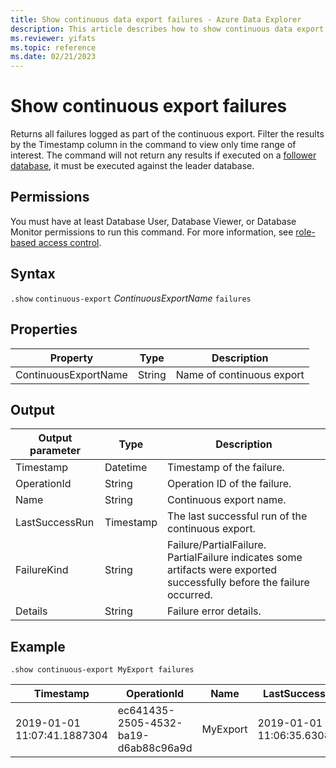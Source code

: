 ```yaml
---
title: Show continuous data export failures - Azure Data Explorer
description: This article describes how to show continuous data export failures in Azure Data Explorer.
ms.reviewer: yifats
ms.topic: reference
ms.date: 02/21/2023
---
```

# Show continuous export failures

Returns all failures logged as part of the continuous export. Filter the results by the Timestamp column in the command to view only time range of interest.
The command will not return any results if executed on a [follower database](../../../follower.md), it must be executed against the leader database.

## Permissions

You must have at least Database User, Database Viewer, or Database Monitor permissions to run this command. For more information, see [role-based access control](../access-control/role-based-access-control.md).

## Syntax

`.show` `continuous-export` *ContinuousExportName* `failures`

## Properties

| Property             | Type   | Description                |
|----------------------|--------|----------------------------|
| ContinuousExportName | String | Name of continuous export  |

## Output

| Output parameter | Type      | Description                                         |
|------------------|-----------|-----------------------------------------------------|
| Timestamp        | Datetime  | Timestamp of the failure.                           |
| OperationId      | String    | Operation ID of the failure.                    |
| Name             | String    | Continuous export name.                             |
| LastSuccessRun   | Timestamp | The last successful run of the continuous export.   |
| FailureKind      | String    | Failure/PartialFailure. PartialFailure indicates some artifacts were exported successfully before the failure occurred. |
| Details          | String    | Failure error details.                              |

## Example 

```kusto
.show continuous-export MyExport failures 
```

| Timestamp                   | OperationId                          | Name     | LastSuccessRun              | FailureKind | Details    |
|-----------------------------|--------------------------------------|----------|-----------------------------|-------------|------------|
| 2019-01-01 11:07:41.1887304 | ec641435-2505-4532-ba19-d6ab88c96a9d | MyExport | 2019-01-01 11:06:35.6308140 | Failure     | Details... |
